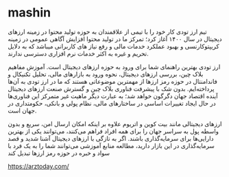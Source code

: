 # mashin

تیم ارز تودی کار خود را با تیمی  از علاقمندان به حوزه تولید محتوا در زمینه ارزهای دیجیتال در سال ۱۴۰۰ آغاز کرد؛ تمرکز ما در تولید محتوا افزایش آگاهی عمومی در زمینه کریپتوکارنسی و بهبود عملکرد خدمات مالی و رفع نیاز های کاربرانی میباشد که به دلایل تحریم و غیره به اکثر خدمات نرم افزاری دسترسی ندارند.

ارز تودی بهترین راهنمای شما برای ورود به حوزه ارز‌های دیجیتال است. آموزش مفاهیم بلاک چین، بررسی ارز‌های دیجیتال، نحوه ورود به بازار‌های مالی، تحلیل تکنیکال و فاندامنتال در حوزه رمز ارز‌ها از مهمترین موضوعاتی هستند که ما در ارز تودی به آن‌ها پرداخته‌ایم. بدون شک با پیشرفت فناوری بلاک چین و گسترش صنعت ارز‌های دیجیتال آینده اقتصاد جهان دگرگون خواهد شد؛ به عبارت دیگر ماهیت غیر متمرکز این فناوری‌ها در حال ایجاد تغییرات اساسی در ساختار‌های مالی، نظام پولی و بانکی، حکومتداری در جهان است.

ارزهای دیجیتالی مانند بیت کوین و اتریوم علاوه بر اینکه امکان ارسال امن، سریع و بدون واسطه پول به سراسر جهان را برای همه افراد فراهم می‌کنند، می‌توانند یکی از بهترین دارایی‌ها برای سرمایه‌گذاری باشند. اگر به تازگی با ارز‌های دیجیتال آشنا شدید و قصد سرمایه‌گذاری در این بازار دارید، مطالعه منابع آموزشی می‌توانند شما را به یک فرد با سواد و خبره در حوزه رمز ارزها تبدیل کند

<a href="https://arztoday.com/">https://arztoday.com/</a>
